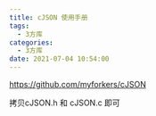 ```yaml
---
title: cJSON 使用手册
tags:
  - 3方库
categories:
  - 3方库
date: 2021-07-04 10:54:00
---
```


https://github.com/myforkers/cJSON

拷贝cJSON.h 和 cJSON.c 即可
